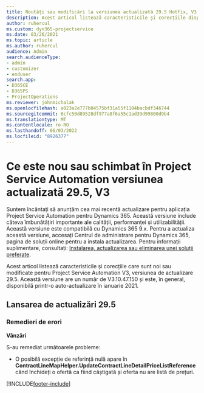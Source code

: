 ```yaml
---
title: Noutăți sau modificări la versiunea actualizată 29.5 Hotfix, V3 în Project Service Automation
description: Acest articol listează caracteristicile și corecțiile disponibile în Project Service Automation, versiunea de actualizare 29.5 Hotfix, V3.
author: ruhercul
ms.custom: dyn365-projectservice
ms.date: 03/26/2021
ms.topic: article
ms.author: ruhercul
audience: Admin
search.audienceType:
- admin
- customizer
- enduser
search.app:
- D365CE
- D365PS
- ProjectOperations
ms.reviewer: johnmichalak
ms.openlocfilehash: a023a2e777b04575bf31a55f1104bacbdf346744
ms.sourcegitcommit: 6cfc50d89528df977a8f6a55c1ad39d99800d9b4
ms.translationtype: MT
ms.contentlocale: ro-RO
ms.lasthandoff: 06/03/2022
ms.locfileid: "8926377"
---
```

# <a name="whats-new-or-changed-in-project-service-automation-update-release-295-v3"></a>Ce este nou sau schimbat în Project Service Automation versiunea actualizată 29.5, V3

Suntem încântați să anunțăm cea mai recentă actualizare pentru aplicația Project Service Automation pentru Dynamics 365. Această versiune include câteva îmbunătățiri importante ale calității, performanței și utilizabilității. Această versiune este compatibilă cu Dynamics 365 9.x. Pentru a actualiza această versiune, accesați Centrul de administrare pentru Dynamics 365, pagina de soluții online pentru a instala actualizarea. Pentru informații suplimentare, consultați: [Instalarea, actualizarea sau eliminarea unei soluții preferate](/power-platform/admin/install-remove-preferred-solution).

Acest articol listează caracteristicile și corecțiile care sunt noi sau modificate pentru Project Service Automation V3, versiunea de actualizare 29.5. Această versiune are un număr de V3.10.47.150 și este, în general, disponibilă printr-o auto-actualizare în ianuarie 2021.

## <a name="update-release-295"></a>Lansarea de actualizări 29.5

### <a name="bug-fixes"></a>Remedieri de erori


**Vânzări**

S-au remediat următoarele probleme:

- O posibilă excepție de referință nulă apare în **ContractLineMapHelper.UpdateContractLineDetailPriceListReference** când închideți o ofertă ca fiind câștigată și oferta nu are listă de prețuri.


[!INCLUDE[footer-include](../includes/footer-banner.md)]
